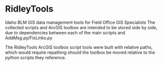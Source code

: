 # RidleyTools
Idaho BLM GIS data management tools for Field Office GIS Specialists
The collected scripts and ArcGIS toolbox are intended to be stored side by side, due to dependencies between each of the main scripts and AddMsg.py/FixLinks.py

The RidleyTools ArcGIS toolbox script tools were built with relative paths, which would require repathing should the toolbox be moved relative to the python scripts they reference.
